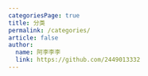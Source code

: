 ```yaml
---
categoriesPage: true
title: 分类
permalink: /categories/
article: false
author: 
  name: 阿李李李
  link: https://github.com/2449013332
---
```

